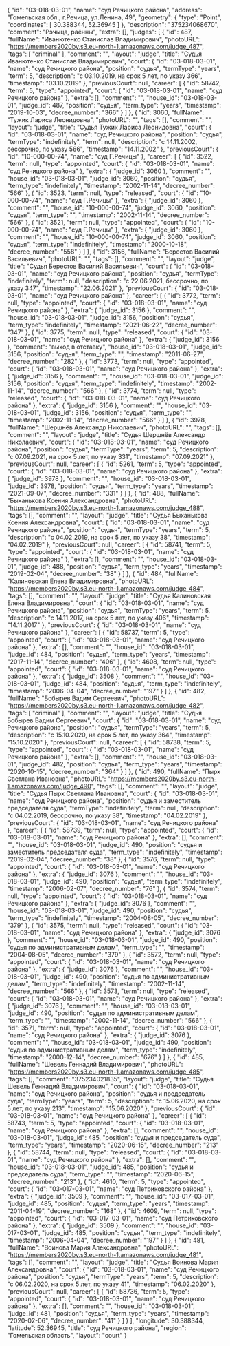 {
    "id": "03-018-03-01",
    "name": "суд Речицкого района",
    "address": "Гомельская обл., г.Речица, ул.Ленина, 49",
    "geometry": {
        "type": "Point",
        "coordinates": [
            30.388344,
            52.36945
        ]
    },
    "description": "375234068670",
    "comment": "Рэчыца, раённы",
    "extra": [],
    "judges": [
        {
            "id": 487,
            "fullName": "Иванютенко Станислав Владимирович",
            "photoURL": "https://members2020by.s3.eu-north-1.amazonaws.com/judge_487",
            "tags": [
                "criminal"
            ],
            "comment": "",
            "layout": "judge",
            "title": "Судья Иванютенко Станислав Владимирович",
            "court": {
                "id": "03-018-03-01",
                "name": "суд Речицкого района",
                "position": "судья",
                "termType": "years",
                "term": 5,
                "description": "c 03.10.2019, на срок 5 лет, по указу 366",
                "timestamp": "03.10.2019"
            },
            "previousCourt": null,
            "career": [
                {
                    "id": 58742,
                    "term": 5,
                    "type": "appointed",
                    "court": {
                        "id": "03-018-03-01",
                        "name": "суд Речицкого района"
                    },
                    "extra": [],
                    "comment": "",
                    "house_id": "03-018-03-01",
                    "judge_id": 487,
                    "position": "судья",
                    "term_type": "years",
                    "timestamp": "2019-10-03",
                    "decree_number": "366"
                }
            ]
        },
        {
            "id": 3060,
            "fullName": "Тужик Лариса Леонидовна",
            "photoURL": "",
            "tags": [],
            "comment": "",
            "layout": "judge",
            "title": "Судья Тужик Лариса Леонидовна",
            "court": {
                "id": "03-018-03-01",
                "name": "суд Речицкого района",
                "position": "судья",
                "termType": "indefinitely",
                "term": null,
                "description": "c 14.11.2002, бессрочно, по указу 566",
                "timestamp": "14.11.2002"
            },
            "previousCourt": {
                "id": "10-000-00-74",
                "name": "суд Г.Речицы"
            },
            "career": [
                {
                    "id": 3522,
                    "term": null,
                    "type": "appointed",
                    "court": {
                        "id": "03-018-03-01",
                        "name": "суд Речицкого района"
                    },
                    "extra": {
                        "judge_id": 3060
                    },
                    "comment": "",
                    "house_id": "03-018-03-01",
                    "judge_id": 3060,
                    "position": "судья",
                    "term_type": "indefinitely",
                    "timestamp": "2002-11-14",
                    "decree_number": "566"
                },
                {
                    "id": 3523,
                    "term": null,
                    "type": "released",
                    "court": {
                        "id": "10-000-00-74",
                        "name": "суд Г.Речицы"
                    },
                    "extra": {
                        "judge_id": 3060
                    },
                    "comment": "",
                    "house_id": "10-000-00-74",
                    "judge_id": 3060,
                    "position": "судья",
                    "term_type": "",
                    "timestamp": "2002-11-14",
                    "decree_number": "566"
                },
                {
                    "id": 3521,
                    "term": null,
                    "type": "appointed",
                    "court": {
                        "id": "10-000-00-74",
                        "name": "суд Г.Речицы"
                    },
                    "extra": {
                        "judge_id": 3060
                    },
                    "comment": "",
                    "house_id": "10-000-00-74",
                    "judge_id": 3060,
                    "position": "судья",
                    "term_type": "indefinitely",
                    "timestamp": "2000-10-18",
                    "decree_number": "558"
                }
            ]
        },
        {
            "id": 3156,
            "fullName": "Берестов Василий Васильевич",
            "photoURL": "",
            "tags": [],
            "comment": "",
            "layout": "judge",
            "title": "Судья Берестов Василий Васильевич",
            "court": {
                "id": "03-018-03-01",
                "name": "суд Речицкого района",
                "position": "судья",
                "termType": "indefinitely",
                "term": null,
                "description": "c 22.06.2021, бессрочно, по указу 347",
                "timestamp": "22.06.2021"
            },
            "previousCourt": {
                "id": "03-018-03-01",
                "name": "суд Речицкого района"
            },
            "career": [
                {
                    "id": 3772,
                    "term": null,
                    "type": "appointed",
                    "court": {
                        "id": "03-018-03-01",
                        "name": "суд Речицкого района"
                    },
                    "extra": {
                        "judge_id": 3156
                    },
                    "comment": "",
                    "house_id": "03-018-03-01",
                    "judge_id": 3156,
                    "position": "судья",
                    "term_type": "indefinitely",
                    "timestamp": "2021-06-22",
                    "decree_number": "347"
                },
                {
                    "id": 3775,
                    "term": null,
                    "type": "released",
                    "court": {
                        "id": "03-018-03-01",
                        "name": "суд Речицкого района"
                    },
                    "extra": {
                        "judge_id": 3156
                    },
                    "comment": "выход в отставку",
                    "house_id": "03-018-03-01",
                    "judge_id": 3156,
                    "position": "судья",
                    "term_type": "",
                    "timestamp": "2011-06-27",
                    "decree_number": "282"
                },
                {
                    "id": 3773,
                    "term": null,
                    "type": "appointed",
                    "court": {
                        "id": "03-018-03-01",
                        "name": "суд Речицкого района"
                    },
                    "extra": {
                        "judge_id": 3156
                    },
                    "comment": "",
                    "house_id": "03-018-03-01",
                    "judge_id": 3156,
                    "position": "судья",
                    "term_type": "indefinitely",
                    "timestamp": "2002-11-14",
                    "decree_number": "566"
                },
                {
                    "id": 3774,
                    "term": null,
                    "type": "released",
                    "court": {
                        "id": "03-018-03-01",
                        "name": "суд Речицкого района"
                    },
                    "extra": {
                        "judge_id": 3156
                    },
                    "comment": "",
                    "house_id": "03-018-03-01",
                    "judge_id": 3156,
                    "position": "судья",
                    "term_type": "",
                    "timestamp": "2002-11-14",
                    "decree_number": "566"
                }
            ]
        },
        {
            "id": 3978,
            "fullName": "Шершнёв Александр Николаевич",
            "photoURL": "",
            "tags": [],
            "comment": "",
            "layout": "judge",
            "title": "Судья Шершнёв Александр Николаевич",
            "court": {
                "id": "03-018-03-01",
                "name": "суд Речицкого района",
                "position": "судья",
                "termType": "years",
                "term": 5,
                "description": "c 07.09.2021, на срок 5 лет, по указу 331",
                "timestamp": "07.09.2021"
            },
            "previousCourt": null,
            "career": [
                {
                    "id": 5261,
                    "term": 5,
                    "type": "appointed",
                    "court": {
                        "id": "03-018-03-01",
                        "name": "суд Речицкого района"
                    },
                    "extra": {
                        "judge_id": 3978
                    },
                    "comment": "",
                    "house_id": "03-018-03-01",
                    "judge_id": 3978,
                    "position": "судья",
                    "term_type": "years",
                    "timestamp": "2021-09-07",
                    "decree_number": "331"
                }
            ]
        },
        {
            "id": 488,
            "fullName": "Быханькова Ксения Александровна",
            "photoURL": "https://members2020by.s3.eu-north-1.amazonaws.com/judge_488",
            "tags": [],
            "comment": "",
            "layout": "judge",
            "title": "Судья Быханькова Ксения Александровна",
            "court": {
                "id": "03-018-03-01",
                "name": "суд Речицкого района",
                "position": "судья",
                "termType": "years",
                "term": 5,
                "description": "c 04.02.2019, на срок 5 лет, по указу 38",
                "timestamp": "04.02.2019"
            },
            "previousCourt": null,
            "career": [
                {
                    "id": 58741,
                    "term": 5,
                    "type": "appointed",
                    "court": {
                        "id": "03-018-03-01",
                        "name": "суд Речицкого района"
                    },
                    "extra": [],
                    "comment": "",
                    "house_id": "03-018-03-01",
                    "judge_id": 488,
                    "position": "судья",
                    "term_type": "years",
                    "timestamp": "2019-02-04",
                    "decree_number": "38"
                }
            ]
        },
        {
            "id": 484,
            "fullName": "Калиновская Елена Владимировна",
            "photoURL": "https://members2020by.s3.eu-north-1.amazonaws.com/judge_484",
            "tags": [],
            "comment": "",
            "layout": "judge",
            "title": "Судья Калиновская Елена Владимировна",
            "court": {
                "id": "03-018-03-01",
                "name": "суд Речицкого района",
                "position": "судья",
                "termType": "years",
                "term": 5,
                "description": "c 14.11.2017, на срок 5 лет, по указу 406",
                "timestamp": "14.11.2017"
            },
            "previousCourt": {
                "id": "03-018-03-01",
                "name": "суд Речицкого района"
            },
            "career": [
                {
                    "id": 58737,
                    "term": 5,
                    "type": "appointed",
                    "court": {
                        "id": "03-018-03-01",
                        "name": "суд Речицкого района"
                    },
                    "extra": [],
                    "comment": "",
                    "house_id": "03-018-03-01",
                    "judge_id": 484,
                    "position": "судья",
                    "term_type": "years",
                    "timestamp": "2017-11-14",
                    "decree_number": "406"
                },
                {
                    "id": 4608,
                    "term": null,
                    "type": "appointed",
                    "court": {
                        "id": "03-018-03-01",
                        "name": "суд Речицкого района"
                    },
                    "extra": {
                        "judge_id": 3508
                    },
                    "comment": "",
                    "house_id": "03-018-03-01",
                    "judge_id": 484,
                    "position": "судья",
                    "term_type": "indefinitely",
                    "timestamp": "2006-04-04",
                    "decree_number": "197"
                }
            ]
        },
        {
            "id": 482,
            "fullName": "Бобырев Вадим Сергеевич",
            "photoURL": "https://members2020by.s3.eu-north-1.amazonaws.com/judge_482",
            "tags": [
                "criminal"
            ],
            "comment": "",
            "layout": "judge",
            "title": "Судья Бобырев Вадим Сергеевич",
            "court": {
                "id": "03-018-03-01",
                "name": "суд Речицкого района",
                "position": "судья",
                "termType": "years",
                "term": 5,
                "description": "c 15.10.2020, на срок 5 лет, по указу 364",
                "timestamp": "15.10.2020"
            },
            "previousCourt": null,
            "career": [
                {
                    "id": 58738,
                    "term": 5,
                    "type": "appointed",
                    "court": {
                        "id": "03-018-03-01",
                        "name": "суд Речицкого района"
                    },
                    "extra": [],
                    "comment": "",
                    "house_id": "03-018-03-01",
                    "judge_id": 482,
                    "position": "судья",
                    "term_type": "years",
                    "timestamp": "2020-10-15",
                    "decree_number": "364"
                }
            ]
        },
        {
            "id": 490,
            "fullName": "Пырх Светлана Ивановна",
            "photoURL": "https://members2020by.s3.eu-north-1.amazonaws.com/judge_490",
            "tags": [],
            "comment": "",
            "layout": "judge",
            "title": "Судья Пырх Светлана Ивановна",
            "court": {
                "id": "03-018-03-01",
                "name": "суд Речицкого района",
                "position": "судья и заместитель председателя суда",
                "termType": "indefinitely",
                "term": null,
                "description": "c 04.02.2019, бессрочно, по указу 38",
                "timestamp": "04.02.2019"
            },
            "previousCourt": {
                "id": "03-018-03-01",
                "name": "суд Речицкого района"
            },
            "career": [
                {
                    "id": 58739,
                    "term": null,
                    "type": "appointed",
                    "court": {
                        "id": "03-018-03-01",
                        "name": "суд Речицкого района"
                    },
                    "extra": [],
                    "comment": "",
                    "house_id": "03-018-03-01",
                    "judge_id": 490,
                    "position": "судья и заместитель председателя суда",
                    "term_type": "indefinitely",
                    "timestamp": "2019-02-04",
                    "decree_number": "38"
                },
                {
                    "id": 3576,
                    "term": null,
                    "type": "appointed",
                    "court": {
                        "id": "03-018-03-01",
                        "name": "суд Речицкого района"
                    },
                    "extra": {
                        "judge_id": 3076
                    },
                    "comment": "",
                    "house_id": "03-018-03-01",
                    "judge_id": 490,
                    "position": "судья",
                    "term_type": "indefinitely",
                    "timestamp": "2006-02-07",
                    "decree_number": "76"
                },
                {
                    "id": 3574,
                    "term": null,
                    "type": "appointed",
                    "court": {
                        "id": "03-018-03-01",
                        "name": "суд Речицкого района"
                    },
                    "extra": {
                        "judge_id": 3076
                    },
                    "comment": "",
                    "house_id": "03-018-03-01",
                    "judge_id": 490,
                    "position": "судья",
                    "term_type": "indefinitely",
                    "timestamp": "2004-08-05",
                    "decree_number": "379"
                },
                {
                    "id": 3575,
                    "term": null,
                    "type": "released",
                    "court": {
                        "id": "03-018-03-01",
                        "name": "суд Речицкого района"
                    },
                    "extra": {
                        "judge_id": 3076
                    },
                    "comment": "",
                    "house_id": "03-018-03-01",
                    "judge_id": 490,
                    "position": "судья по административным делам",
                    "term_type": "",
                    "timestamp": "2004-08-05",
                    "decree_number": "379"
                },
                {
                    "id": 3572,
                    "term": null,
                    "type": "appointed",
                    "court": {
                        "id": "03-018-03-01",
                        "name": "суд Речицкого района"
                    },
                    "extra": {
                        "judge_id": 3076
                    },
                    "comment": "",
                    "house_id": "03-018-03-01",
                    "judge_id": 490,
                    "position": "судья по административным делам",
                    "term_type": "indefinitely",
                    "timestamp": "2002-11-14",
                    "decree_number": "566"
                },
                {
                    "id": 3573,
                    "term": null,
                    "type": "released",
                    "court": {
                        "id": "03-018-03-01",
                        "name": "суд Речицкого района"
                    },
                    "extra": {
                        "judge_id": 3076
                    },
                    "comment": "",
                    "house_id": "03-018-03-01",
                    "judge_id": 490,
                    "position": "судья по административным делам",
                    "term_type": "",
                    "timestamp": "2002-11-14",
                    "decree_number": "566"
                },
                {
                    "id": 3571,
                    "term": null,
                    "type": "appointed",
                    "court": {
                        "id": "03-018-03-01",
                        "name": "суд Речицкого района"
                    },
                    "extra": {
                        "judge_id": 3076
                    },
                    "comment": "",
                    "house_id": "03-018-03-01",
                    "judge_id": 490,
                    "position": "судья по административным делам",
                    "term_type": "indefinitely",
                    "timestamp": "2000-12-14",
                    "decree_number": "676"
                }
            ]
        },
        {
            "id": 485,
            "fullName": "Шевель Геннадий Владимирович",
            "photoURL": "https://members2020by.s3.eu-north-1.amazonaws.com/judge_485",
            "tags": [],
            "comment": "375234021835",
            "layout": "judge",
            "title": "Судья Шевель Геннадий Владимирович",
            "court": {
                "id": "03-018-03-01",
                "name": "суд Речицкого района",
                "position": "судья и председатель суда",
                "termType": "years",
                "term": 5,
                "description": "c 15.06.2020, на срок 5 лет, по указу 213",
                "timestamp": "15.06.2020"
            },
            "previousCourt": {
                "id": "03-018-03-01",
                "name": "суд Речицкого района"
            },
            "career": [
                {
                    "id": 58743,
                    "term": 5,
                    "type": "appointed",
                    "court": {
                        "id": "03-018-03-01",
                        "name": "суд Речицкого района"
                    },
                    "extra": [],
                    "comment": "",
                    "house_id": "03-018-03-01",
                    "judge_id": 485,
                    "position": "судья и председатель суда",
                    "term_type": "years",
                    "timestamp": "2020-06-15",
                    "decree_number": "213"
                },
                {
                    "id": 58744,
                    "term": null,
                    "type": "released",
                    "court": {
                        "id": "03-018-03-01",
                        "name": "суд Речицкого района"
                    },
                    "extra": [],
                    "comment": "",
                    "house_id": "03-018-03-01",
                    "judge_id": 485,
                    "position": "судья и председатель суда",
                    "term_type": "",
                    "timestamp": "2020-06-15",
                    "decree_number": "213"
                },
                {
                    "id": 4610,
                    "term": 5,
                    "type": "appointed",
                    "court": {
                        "id": "03-017-03-01",
                        "name": "суд Петриковского района"
                    },
                    "extra": {
                        "judge_id": 3509
                    },
                    "comment": "",
                    "house_id": "03-017-03-01",
                    "judge_id": 485,
                    "position": "судья",
                    "term_type": "years",
                    "timestamp": "2011-04-19",
                    "decree_number": "168"
                },
                {
                    "id": 4609,
                    "term": null,
                    "type": "appointed",
                    "court": {
                        "id": "03-017-03-01",
                        "name": "суд Петриковского района"
                    },
                    "extra": {
                        "judge_id": 3509
                    },
                    "comment": "",
                    "house_id": "03-017-03-01",
                    "judge_id": 485,
                    "position": "судья",
                    "term_type": "indefinitely",
                    "timestamp": "2006-04-04",
                    "decree_number": "197"
                }
            ]
        },
        {
            "id": 481,
            "fullName": "Воинова Мария Александровна",
            "photoURL": "https://members2020by.s3.eu-north-1.amazonaws.com/judge_481",
            "tags": [],
            "comment": "",
            "layout": "judge",
            "title": "Судья Воинова Мария Александровна",
            "court": {
                "id": "03-018-03-01",
                "name": "суд Речицкого района",
                "position": "судья",
                "termType": "years",
                "term": 5,
                "description": "c 06.02.2020, на срок 5 лет, по указу 41",
                "timestamp": "06.02.2020"
            },
            "previousCourt": null,
            "career": [
                {
                    "id": 58736,
                    "term": 5,
                    "type": "appointed",
                    "court": {
                        "id": "03-018-03-01",
                        "name": "суд Речицкого района"
                    },
                    "extra": [],
                    "comment": "",
                    "house_id": "03-018-03-01",
                    "judge_id": 481,
                    "position": "судья",
                    "term_type": "years",
                    "timestamp": "2020-02-06",
                    "decree_number": "41"
                }
            ]
        }
    ],
    "longitude": 30.388344,
    "latitude": 52.36945,
    "title": "суд Речицкого района",
    "region": "Гомельская область",
    "layout": "court"
}